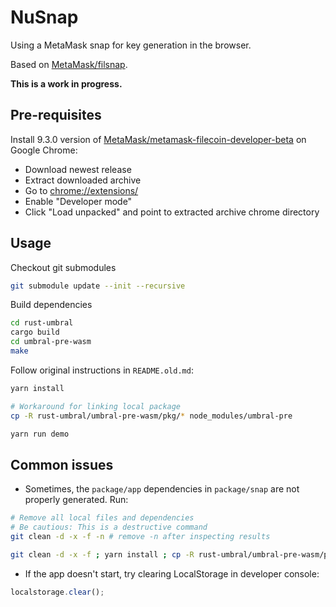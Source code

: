 # NuSnap

Using a MetaMask snap for key generation in the browser.

Based on [MetaMask/filsnap](https://github.com/MetaMask/filsnap).

**This is a work in progress.**

## Pre-requisites

Install 9.3.0 version of [MetaMask/metamask-filecoin-developer-beta](https://github.com/MetaMask/metamask-filecoin-developer-beta/releases/tag/v9.3.0-beta.1) on Google Chrome:

- Download newest release
- Extract downloaded archive
- Go to [chrome://extensions/](chrome://extensions/)
- Enable "Developer mode"
- Click "Load unpacked" and point to extracted archive chrome directory

## Usage

Checkout git submodules

```bash
git submodule update --init --recursive
```

Build dependencies

```bash
cd rust-umbral
cargo build
cd umbral-pre-wasm
make
```

Follow original instructions in `README.old.md`:

```bash
yarn install

# Workaround for linking local package
cp -R rust-umbral/umbral-pre-wasm/pkg/* node_modules/umbral-pre

yarn run demo
```

## Common issues

- Sometimes, the `package/app` dependencies in `package/snap` are not properly generated. Run:

```bash
# Remove all local files and dependencies
# Be cautious: This is a destructive command
git clean -d -x -f -n # remove -n after inspecting results

git clean -d -x -f ; yarn install ; cp -R rust-umbral/umbral-pre-wasm/pkg/* node_modules/umbral-pre
```

- If the app doesn't start, try clearing LocalStorage in developer console:

```js
localstorage.clear();
```
